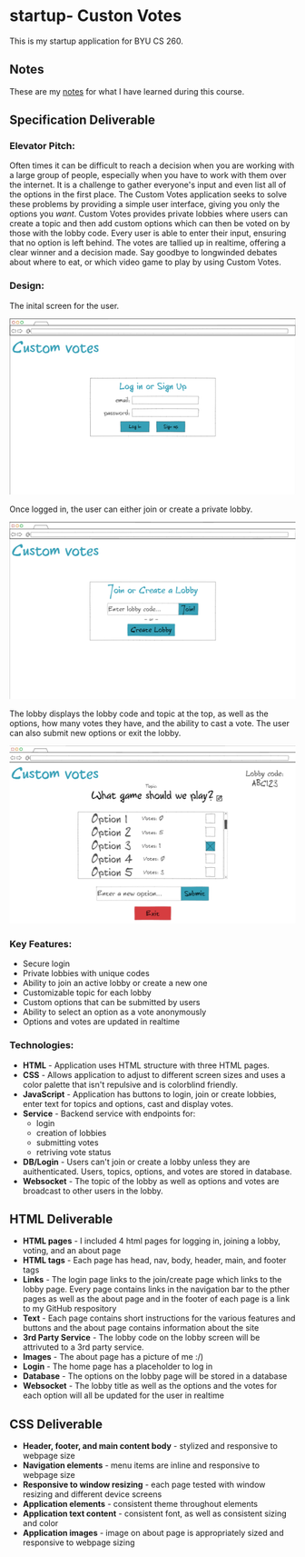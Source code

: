 
# startup- Custon Votes

This is my startup application for BYU CS 260.

## Notes

These are my [notes](Notes/notes.md) for what I have learned during this course.

## Specification Deliverable

### Elevator Pitch:

Often times it can be difficult to reach a decision when you are working with a large group of people, especially when you have to work with them over the internet. It is a challenge to gather everyone's input and even list all of the options in the first place. The Custom Votes application seeks to solve these problems by providing a simple user interface, giving you only the options you *want*. Custom Votes provides private lobbies where users can create a topic and then add custom options which can then be voted on by those with the lobby code. Every user is able to enter their input, ensuring that no option is left behind. The votes are tallied up in realtime, offering a clear winner and a decision made. Say goodbye to longwinded debates about where to eat, or which video game to play by using Custom Votes.

### Design:

The inital screen for the user.

![login page](Media/index.png)

Once logged in, the user can either join or create a private lobby.

![join/create screen](Media/joincreate.png)

The lobby displays the lobby code and topic at the top, as well as the options, how many votes they have, and the ability to cast a vote. The user can also submit new options or exit the lobby.

![lobby](Media/lobby.png)

### Key Features:

- Secure login
- Private lobbies with unique codes
- Ability to join an active lobby or create a new one
- Customizable topic for each lobby
- Custom options that can be submitted by users
- Ability to select an option as a vote anonymously
- Options and votes are updated in realtime

### Technologies:

- **HTML** - Application uses HTML structure with three HTML pages.
- **CSS** - Allows application to adjust to different screen sizes and uses a color palette that isn't repulsive and is colorblind friendly.
- **JavaScript** - Application has buttons to login, join or create lobbies, enter text for topics and options, cast and display votes.
- **Service** - Backend service with endpoints for:
  - login
  - creation of lobbies
  - submitting votes
  - retriving vote status
- **DB/Login** - Users can't join or create a lobby unless they are auithenticated. Users, topics, options, and votes are stored in database.
- **Websocket** - The topic of the lobby as well as options and votes are broadcast to other users in the lobby.

## HTML Deliverable

- **HTML pages** - I included 4 html pages for logging in, joining a lobby, voting, and an about page
- **HTML tags** - Each page has head, nav, body, header, main, and footer tags
- **Links** - The login page links to the join/create page which links to the lobby page. Every page contains links in the navigation bar to the pther pages as well as the about page and in the footer of each page is a link to my GitHub respository
- **Text** - Each page contains short instructions for the various features and buttons and the about page contains information about the site
- **3rd Party Service** - The lobby code on the lobby screen will be attrivuted to a 3rd party service.
- **Images** - The about page has a picture of me :/)
- **Login** - The home page has a placeholder to log in
- **Database** - The options on the lobby page will be stored in a database
- **Websocket** - The lobby title as well as the options and the votes for each option will all be updated for the user in realtime

## CSS Deliverable

- **Header, footer, and main content body** - stylized and responsive to webpage size
- **Navigation elements** - menu items are inline and responsive to webpage size
- **Responsive to window resizing** - each page tested with window resizing and different device screens
- **Application elements** - consistent theme throughout elements
- **Application text content** - consistent font, as well as consistent sizing and color
- **Application images** - image on about page is appropriately sized and responsive to webpage sizing
